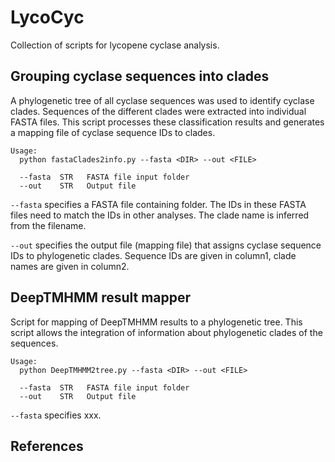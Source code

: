# LycoCyc
Collection of scripts for lycopene cyclase analysis.


## Grouping cyclase sequences into clades

A phylogenetic tree of all cyclase sequences was used to identify cyclase clades. Sequences of the different clades were extracted into individual FASTA files. This script processes these classification results and generates a mapping file of cyclase sequence IDs to clades.


```
Usage:
  python fastaClades2info.py --fasta <DIR> --out <FILE>
  
  --fasta  STR   FASTA file input folder
  --out    STR   Output file
```

`--fasta` specifies a FASTA file containing folder. The IDs in these FASTA files need to match the IDs in other analyses. The clade name is inferred from the filename.

`--out` specifies the output file (mapping file) that assigns cyclase sequence IDs to phylogenetic clades. Sequence IDs are given in column1, clade names are given in column2.


## DeepTMHMM result mapper

Script for mapping of DeepTMHMM results to a phylogenetic tree. This script allows the integration of information about phylogenetic clades of the sequences.

```
Usage:
  python DeepTMHMM2tree.py --fasta <DIR> --out <FILE>
  
  --fasta  STR   FASTA file input folder
  --out    STR   Output file
```

`--fasta` specifies xxx.



## References
